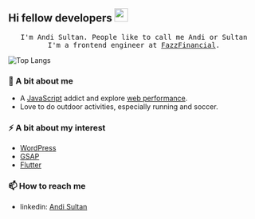 ## Hi fellow developers <img src="https://user-images.githubusercontent.com/5679180/79618120-0daffb80-80be-11ea-819e-d2b0fa904d07.gif" width="27px">

<p align="center">
  <samp>I'm Andi Sultan. People like to call me Andi or Sultan<br />
  I'm a frontend engineer at <a href="https://fazzfinancial.com">FazzFinancial</a>.
</p>

![Top Langs](https://github-readme-stats.vercel.app/api/top-langs/?username=andisultan&hide=html&layout=compact)

### 🌱 A bit about me
- A [JavaScript](https://www.ecma-international.org/ecma-262/) addict and explore [web performance](https://web.dev/measure/).
- Love to do outdoor activities, especially running and soccer.

### ⚡️ A bit about my interest
- [WordPress](https://wordpress.org)
- [GSAP](https://greensock.com/gsap)
- [Flutter](https://flutter.dev)

### 📫 How to reach me
- linkedin: [Andi Sultan](https://github.com/andisultan)
